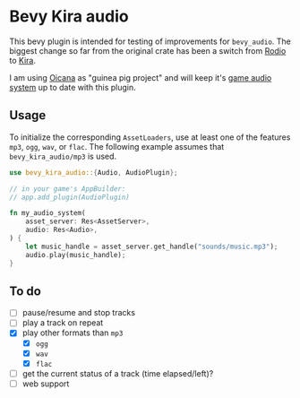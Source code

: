 # Bevy Kira audio

This bevy plugin is intended for testing of improvements for `bevy_audio`. The biggest change so far from the original crate has been a switch from [Rodio](https://github.com/RustAudio/rodio) to [Kira](https://github.com/tesselode/kira).

I am using [Oicana](https://github.com/NiklasEi/oicana) as "guinea pig project" and will keep it's [game audio system](https://github.com/NiklasEi/oicana/blob/master/crates/oicana_plugin/src/audio.rs) up to date with this plugin.

## Usage
To initialize the corresponding `AssetLoaders`, use at least one of the features `mp3`, `ogg`, `wav`, or `flac`. The following example assumes that `bevy_kira_audio/mp3` is used.

```rust
use bevy_kira_audio::{Audio, AudioPlugin};

// in your game's AppBuilder:
// app.add_plugin(AudioPlugin)

fn my_audio_system(
    asset_server: Res<AssetServer>,
    audio: Res<Audio>,
) {
    let music_handle = asset_server.get_handle("sounds/music.mp3");
    audio.play(music_handle);
}
```

## To do
- [ ] pause/resume and stop tracks
- [ ] play a track on repeat
- [x] play other formats than `mp3`
  - [x] `ogg`
  - [x] `wav`
  - [x] `flac`
- [ ] get the current status of a track (time elapsed/left)?
- [ ] web support
